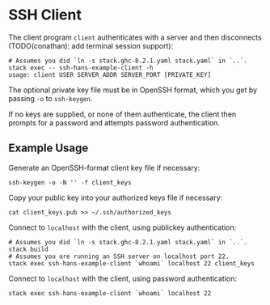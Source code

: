 SSH Client
==========

The client program `client` authenticates with a server and then
disconnects (TODO(conathan): add terminal session support):

    # Assumes you did `ln -s stack.ghc-8.2.1.yaml stack.yaml` in `..`.
    stack exec -- ssh-hans-example-client -h
    usage: client USER SERVER_ADDR SERVER_PORT [PRIVATE_KEY]

The optional private key file must be in OpenSSH format, which you get
by passing `-o` to `ssh-keygen`.

If no keys are supplied, or none of them authenticate, the client then
prompts for a password and attempts password authentication.

Example Usage
-------------

Generate an OpenSSH-format client key file if necessary:

    ssh-keygen -o -N '' -f client_keys

Copy your public key into your authorized keys file if necessary:

    cat client_keys.pub >> ~/.ssh/authorized_keys

Connect to `localhost` with the client, using publickey
authentication:

    # Assumes you did `ln -s stack.ghc-8.2.1.yaml stack.yaml` in `..`.
    stack build
    # Assumes you are running an SSH server on localhost port 22.
    stack exec ssh-hans-example-client `whoami` localhost 22 client_keys

Connect to `localhost` with the client, using password authentication:

    stack exec ssh-hans-example-client `whoami` localhost 22
